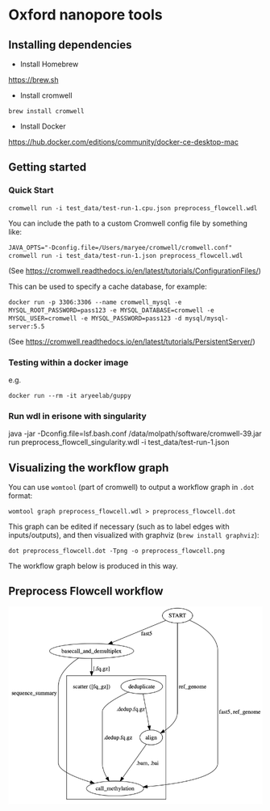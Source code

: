 # Oxford nanopore tools

## Installing dependencies

- Install Homebrew

https://brew.sh

- Install cromwell

```
brew install cromwell
```

- Install Docker

https://hub.docker.com/editions/community/docker-ce-desktop-mac

## Getting started

### Quick Start

```
cromwell run -i test_data/test-run-1.cpu.json preprocess_flowcell.wdl 
```

You can include the path to a custom Cromwell config file by something like:

```
JAVA_OPTS="-Dconfig.file=/Users/maryee/cromwell/cromwell.conf"
cromwell run -i test_data/test-run-1.json preprocess_flowcell.wdl 
```
(See https://cromwell.readthedocs.io/en/latest/tutorials/ConfigurationFiles/)

This can be used to specify a cache database, for example:

```
docker run -p 3306:3306 --name cromwell_mysql -e MYSQL_ROOT_PASSWORD=pass123 -e MYSQL_DATABASE=cromwell -e MYSQL_USER=cromwell -e MYSQL_PASSWORD=pass123 -d mysql/mysql-server:5.5

```
(See https://cromwell.readthedocs.io/en/latest/tutorials/PersistentServer/)

### Testing within a docker image

e.g.
```
docker run --rm -it aryeelab/guppy
```

### Run wdl in erisone with singularity
java -jar -Dconfig.file=lsf.bash.conf /data/molpath/software/cromwell-39.jar run preprocess_flowcell_singularity.wdl -i test_data/test-run-1.json

## Visualizing the workflow graph

You can use `womtool` (part of cromwell) to output a workflow graph in `.dot` format:

```
womtool graph preprocess_flowcell.wdl > preprocess_flowcell.dot
```

This graph can be edited if necessary (such as to label edges with inputs/outputs), and then visualized with graphviz (`brew install graphviz`):

```
dot preprocess_flowcell.dot -Tpng -o preprocess_flowcell.png
```

The workflow graph below is produced in this way.


## Preprocess Flowcell workflow

![alt text](preprocess_flowcell.png "preprocess_flowcell.wdl DAG")

